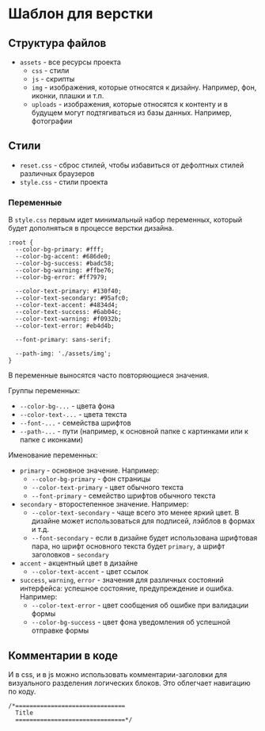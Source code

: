 # Шаблон для верстки

## Структура файлов

+ `assets` - все ресурсы проекта
  + `css` - стили
  + `js` - скрипты
  + `img` - изображения, которые относятся к дизайну. Например, фон, иконки, плашки и т.п.
  + `uploads` - изображения, которые относятся к контенту и в будущем могут подтягиваться из базы данных. Например, фотографии

## Стили

+ `reset.css` - сброс стилей, чтобы избавиться от дефолтных стилей различных браузеров
+ `style.css` - стили проекта

### Переменные

В `style.css` первым идет минимальный набор переменных, который будет дополняться в процессе верстки дизайна.

```
:root {
  --color-bg-primary: #fff;
  --color-bg-accent: #686de0;
  --color-bg-success: #badc58;
  --color-bg-warning: #ffbe76;
  --color-bg-error: #ff7979;

  --color-text-primary: #130f40;
  --color-text-secondary: #95afc0;
  --color-text-accent: #4834d4;
  --color-text-success: #6ab04c;
  --color-text-warning: #f0932b;
  --color-text-error: #eb4d4b;

  --font-primary: sans-serif;

  --path-img: './assets/img';
}
```
В переменные выносятся часто повторяющиеся значения.

Группы переменных:

+ `--color-bg-...` - цвета фона
+ `--color-text-...` - цвета текста
+ `--font-...` - семейства шрифтов
+ `--path-...` - пути (например, к основной папке с картинками или к папке с иконками)

Именование переменных:

+ `primary` - основное значение. Например:
  + `--color-bg-primary` - фон страницы
  + `--color-text-primary` - цвет обычного текста
  + `--font-primary` - семейство шрифтов обычного текста
+ `secondary` - второстепенное значение. Например:
  + `--color-text-secondary` - чаще всего это менее яркий цвет. В дизайне может использоваться для подписей, лэйблов в формах и т.д.
  + `--font-secondary` - если в дизайне будет использована шрифтовая пара, но шрифт основного текста будет `primary`, а шрифт заголовков - `secondary`
+ `accent` - акцентный цвет в дизайне
  + `--color-text-accent` - цвет ссылок
+ `success`, `warning`, `error` - значения для различных состояний интерфейса: успешное состояние, предупреждение и ошибка. Например:
  + `--color-text-error` - цвет сообщения об ошибке при валидации формы
  + `--color-bg-success` - цвет фона уведомления об успешной отправке формы

## Комментарии в коде

И в css, и в js можно использовать комментарии-заголовки для визуального разделения логических блоков. Это облегчает навигацию по коду.

```
/*===============================
  Title
  ===============================*/
```